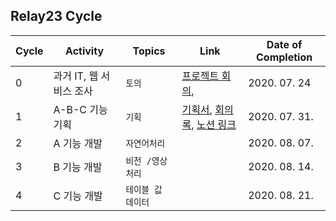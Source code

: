 ## Relay23 Cycle

| Cycle | Activity                | Topics             | Link                                                         | Date of Completion |
| ----- | ----------------------- | ------------------ | ------------------------------------------------------------ | ------------------ |
| 0     | 과거 IT, 웹 서비스 조사 | `토의`             | [프로젝트 회의](https://github.com/boostcamp-2020/relay_23/blob/master/relay_day01/latte_is_horse.md), | 2020. 07. 24       |
| 1     | A-B-C 기능 기획         | `기획`             | [기획서](https://github.com/boostcamp-2020/relay_23/blob/master/relay_day02/기획서.md), [회의록](https://github.com/boostcamp-2020/relay_23/blob/master/relay_day02/회의록.md), [노션 링크](https://www.notion.so/467c0c06ea614614aeb7d087903fcefe) | 2020. 07. 31.      |
| 2     | A 기능 개발             | `자연어처리`       |                                                              | 2020. 08. 07.      |
| 3     | B 기능 개발             | `비전 /영상처리`   |                                                              | 2020. 08. 14.      |
| 4     | C 기능 개발             | `테이블 값 데이터` |                                                              | 2020. 08. 21.      |

